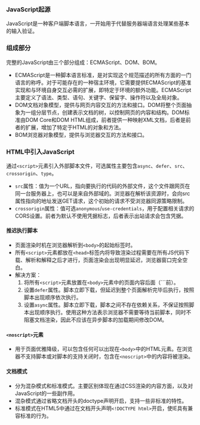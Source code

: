 ### JavaScript起源
JavaScript是一种客户端脚本语言，一开始用于代替服务器端语言处理某些基本的输入验证。

### 组成部分
完整的JavaScript由三个部分组成：ECMAScript、DOM、BOM。
* ECMAScript是一种脚本语言标准，是对实现这个规范描述的所有方面的一门语言的称呼。对于可能存在的一种宿主环境，它需要提供ECMAScript的基准实现和与环境自身交互必需的扩展，即特定于环境的额外功能。ECMAScript主要定义了语法、类型、语句、关键字、保留字、操作符以及全局对象。
* DOM文档对象模型，提供与网页内容交互的方法和接口。DOM将整个页面抽象为一组分层节点，创建表示文档的树，以控制网页的内容和结构。DOM标准由DOM Core和DOM HTML组成，前者提供一种映射XML文档，后者是前者的扩展，增加了特定于HTML的对象和方法。
* BOM浏览器对象模型，提供与浏览器交互的方法和接口。

### HTML中引入JavaScript
通过`<script>`元素引入外部脚本文件，可选属性主要包含`async`、`defer`、`src`、`crossorigin`、`type`。
* `src`属性：值为一个URL，指向要执行的代码的外部文件，这个文件跟网页在同一台服务器上，也可以是来自外部域的。浏览器在解析该资源时，会向src属性指向的地址发送GET请求，这个初始的请求不受浏览器同源策略限制。
* `crossorigin`属性：值可选`anonymous`/`use-credentials`，用于配置相关请求的CORS设置。前者为默认不使用凭据标志，后者表示出站请求会包含凭据。
#### 推迟执行脚本
* 页面渲染时机在浏览器解析到`<body>`的起始标签时。
* 所有`<script>`元素都放在`<head>`标签内将导致渲染过程需要在所有JS代码下载、解析和解释之后才进行，页面渲染会出现明显延迟，浏览器窗口完全空白。
* 解决方案：
	1. 将所有`<script>`元素放置在`<body>`元素中的页面内容后面（``</body>`前）。
	2. 设置`defer`属性。脚本立即下载，但延迟到整个页面解析完毕后执行，按照脚本出现顺序依次执行。
	3. 设置`async`属性。脚本立即下载，脚本之间不存在依赖关系，不保证按照脚本出现顺序执行。使用这种方法表示浏览器不需要等待当前脚本，同时不阻塞文档渲染，因此不应该在异步脚本的加载期间修改DOM。
#### `<noscript>`元素
* 用于页面优雅降级，可以包含任何可以出现在`<body>`中的HTML元素。在浏览器不支持脚本或对脚本的支持关闭时，包含在`<noscript>`中的内容将被渲染。
#### 文档模式
* 分为混杂模式和标准模式。主要区别体现在通过CSS渲染的内容方面，以及对JavaScript的一些副作用。
* 混杂模式通过省略文档开头的doctype声明开启，支持一些非标准的特性。
* 标准模式在HTML5中通过在文档开头声明`<!DOCTYPE html>`开启，使IE具有兼容标准的行为。